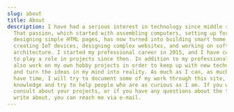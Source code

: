 ```yaml
---
slug: about
title: About
description: I have had a serious interest in technology since middle school.
  That passion, which started with assembling computers, setting up forums, and
  designing simple HTML pages, has now turned into building smart home systems,
  creating IoT devices, designing complex websites, and working on software
  architecture. I started my professional career in 2015, and I have continued
  to play a role in projects since then. In addition to my professional work, I
  also work on my own hobby projects in order to keep up with new technologies
  and turn the ideas in my mind into reality. As much as I can, as much as I
  have time, I will try to document some of my work through this site, share my
  knowledge and try to help people who are as curious as I am. If you want to
  consult about your projects, or if you have any questions about the topics I
  write about, you can reach me via e-mail.
---
```

